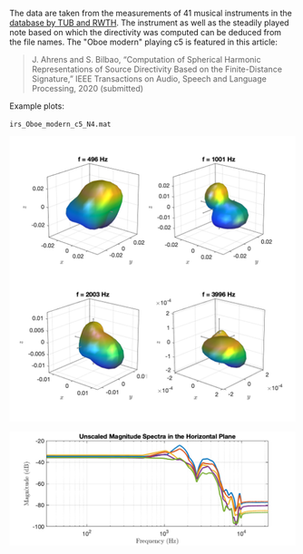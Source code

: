 The data are taken from the measurements of 41 musical instruments in the [database by TUB and RWTH](http://dx.doi.org/10.14279/depositonce-5861.2 ). The instrument as well as the steadily played note based on which the directivity was computed can be deduced from the file names. The "Oboe modern" playing c5 is featured in this article:

> J. Ahrens and S. Bilbao, “Computation of Spherical Harmonic Representations of Source Directivity Based on the Finite-Distance Signature,” IEEE Transactions on Audio, Speech and Language Processing, 2020 (submitted)



Example plots: 

`irs_Oboe_modern_c5_N4.mat`

![irs_Oboe_modern_c5_N4](irs_Oboe_modern_c5_N4.png "irs_Oboe_modern_c5_N4")

![irs_Oboe_modern_N4_spec](irs_Oboe_modern_c5_N4_spec.png "irs_Oboe_modern_c5_N4_spec")

